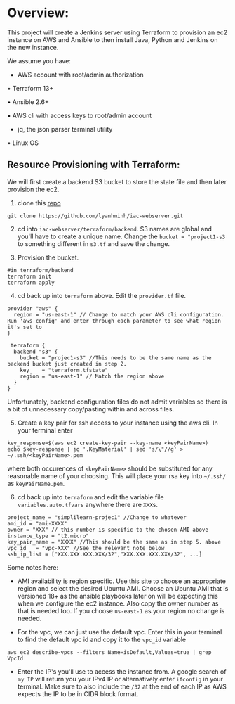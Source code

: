 # Overview:

This project will create a Jenkins server using Terraform to provision an ec2 instance on AWS and Ansible to then install Java, Python and Jenkins on the new instance.

We assume you have:
    
* AWS account with root/admin authorization

• Terraform 13+

• Ansible 2.6+

• AWS cli with access keys to root/admin account

* jq, the json parser terminal utility

• Linux OS

## Resource Provisioning with Terraform:
We will first create a backend S3 bucket to store the state file and then later provision the ec2.


1. clone this [ repo ](https://github.com/lyanhminh/iac-webserver.git)
```
git clone https://github.com/lyanhminh/iac-webserver.git
```

2. cd into `iac-webserver/terraform/backend`. S3 names are global and you'll have to create a unique name. Change the `bucket = "project1-s3` to something different in `s3.tf` and save the change.

3. Provision the bucket.
```
#in terraform/backend
terraform init
terraform apply
```

4. cd back up into `terraform` above. Edit the `provider.tf` file.
```
provider "aws" {
  region = "us-east-1" // Change to match your AWS cli configuration. Run 'aws config' and enter through each parameter to see what region it's set to
}

 terraform {
  backend "s3" {
    bucket = "projec1-s3" //This needs to be the same name as the backend bucket just created in step 2.
    key    = "terraform.tfstate"
    region = "us-east-1" // Match the region above
  }
}
```
Unfortunately, backend configuration files do not admit variables so there is a bit of unnecessary copy/pasting within and across files.

5. Create a key pair for ssh access to your instance using the aws cli. In your terminal enter
```
key_response=$(aws ec2 create-key-pair --key-name <keyPairName>)
echo $key-response | jq '.KeyMaterial' | sed 's/\"//g' > ~/.ssh/<keyPairName>.pem
```
where both occurences of `<keyPairName>` should be substituted for any reasonable name of your choosing. This will place your rsa key into `~/.ssh/` as `keyPairName.pem`.

6. cd back up into `terraform` and edit the variable file `variables.auto.tfvars` anywhere there are `XXX`s.
```
project_name = "simplilearn-projec1" //Change to whatever
ami_id = "ami-XXXX"
owner = "XXX" // this number is specific to the chosen AMI above
instance_type = "t2.micro"
key_pair_name = "XXXX" //This should be the same as in step 5. above
vpc_id   = "vpc-XXX" //See the relevant note below
ssh_ip_list = ["XXX.XXX.XXX.XXX/32","XXX.XXX.XXX.XXX/32", ...]
```

Some notes here:

* AMI availability is region specific. Use this [site](https://cloud-images.ubuntu.com/locator/ec2/) to choose an appropriate region and select the desired Ubuntu AMI. Choose an Ubuntu AMI that is versioned 18+ as the ansible playbooks later on will be expecting this when we configure the ec2 instance. Also copy the owner number as that is needed too. If you choose `us-east-1` as your region no change is needed.

* For the vpc, we can just use the default vpc. Enter this in your terminal to find the default vpc id and copy it to the `vpc_id` variable 
```
aws ec2 describe-vpcs --filters Name=isDefault,Values=true | grep VpcId
```

* Enter the IP's you'll use to access the instance from. A google search of `my IP` will return you your IPv4 IP or alternatively enter `ifconfig` in your terminal. Make sure to also include the `/32` at the end of each IP as AWS expects the IP to be in CIDR block format.
